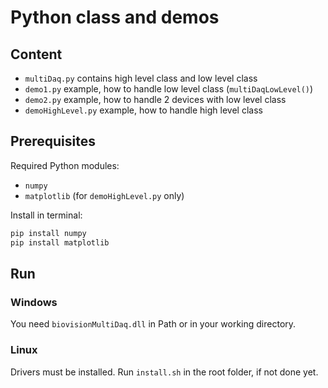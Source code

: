 # Python class and demos


## Content

* `multiDaq.py` contains high level class and low level class
* `demo1.py` example, how to handle low level class (`multiDaqLowLevel()`)
* `demo2.py` example, how to handle 2 devices with low level class
* `demoHighLevel.py` example, how to handle high level class

## Prerequisites

Required Python modules:
* `numpy`  
* `matplotlib` (for `demoHighLevel.py` only)

Install in terminal:

```bash
pip install numpy
pip install matplotlib
```

## Run

### Windows

You need `biovisionMultiDaq.dll` in Path or in your working directory.

### Linux

Drivers must be installed. Run `install.sh` in the root folder, if not done yet.
 